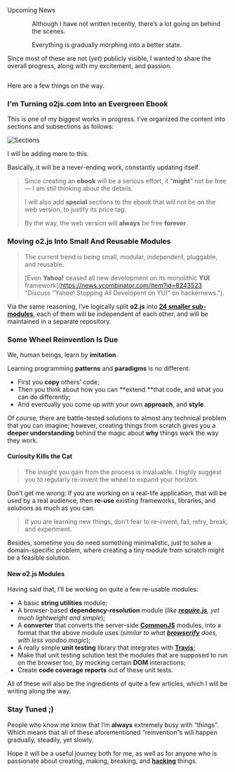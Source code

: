 Upcoming News



<a href="http://o2js.com/assets/mind_like_water_large.png"><img src="http://o2js.com/assets/mind_like_water.png" style="float:left;margin:2em;" alt="" title="Be like water; when you receive a pepple, give a 'pebble response'; when you receive a boulder, give a 'boulder response'; steadily evolve, while accepting and internalizing every experience you have on the road. — Because it’s the road that matters." /></a>

Although I have not written recently, there’s a lot going on behind the scenes.

Everything is gradually morphing into a better state. 

Since most of these are not (*yet*) publicly visible, I wanted to share the overall progress, along with my excitement, and passion.

<div style="clear:both;"></div>

Here are a few things on the way.

### I'm Turning **o2js.com** Into an Evergreen **Ebook**

This is one of my biggest works in progress. I’ve organized the content into sections and subsections as follows:

![](http://o2js.com/assets/sections.png "Sections")

I will be adding more to this. 

Basically, it will be a never-ending work, constantly updating itself.

> Since creating an **ebook** will be a serious effort, it “**might**” not be free — I am still thinking about the details.
>
> I will also add **special** sections to the ebook that will not be on the web version, to justify its price tag.
>
> By the way, the web version will **always** be free **forever**.

### Moving **o2.js** Into Small And Reusable Modules

> The current trend is being small, modular, independent, pluggable, and reusable. 
> 
> [Even **Yahoo!** ceased all new development on its monolithic **YUI** framework](https://news.ycombinator.com/item?id=8243523 "Discuss "Yahoo! Stopping All Developent on YUI" on hackernews.").

Via the same reasoning, I’ve logically split **o2.js** into **[24 smaller sub-modules](https://github.com/o2js "Visit o2.js on github.")**, each of them will be independent of each other, and will be maintained in a separate repository.

### Some Wheel Reinvention Is Due

We, human beings, learn by **imitation**.

Learning programming **patterns** and **paradigms** is no different:

* First you **copy** others’ code; 
* Then you think about how you can **extend **that code, and what you can do differently;
* And eventually you come up with your own **approach**, and **style**.

Of course, there are battle-tested solutions to almost any technical problem that you can imagine; however, creating things from scratch gives you a **deeper understanding** behind the magic about **why** things work the way they work. 

#### Curiosity Kills the Cat

> The insight you gain from the process is invaluable. I highly suggest you to regularly re-invent the wheel to expand your horizon.

Don’t get me wrong: If you are working on a real-life application, that will be used by a real audience, then **re-use** existing frameworks, libraries, and solutions as much as you can. 

> If you are learning new things, don’t fear to re-invent, fail, retry, break, and experiment.

Besides, sometime you do need something minimalistic, just to solve a domain-specific problem, where creating a tiny module from scratch might be a feasible solution.

#### New **o2.js** Modules

Having said that, I’ll be working on quite a few re-usable modules:

* A basic **string utilities** module;
* A browser-based **dependency-resolution** module (*like **[require.js](http://requirejs.org/ "require.js")**, yet much lightweight and simple*);
* A **converter** that converts the server-side **[CommonJS](http://nodejs.org/ "Node.JS")** modules, into a format that the above module uses (*similar to what **[browserify](http://browserify.org/ "Browserify")** does, with less voodoo magic*);
* A really simple **unit testing** library that integrates with **[Travis](https://travis-ci.org/ "Travis CI")**;
* Make that unit testing solution test the modules that are supposed to run on the browser too, by mocking certain **DOM** interactions;
* Create **code coverage reports** out of these unit tests.

All of these will also be the ingredients of quite a few articles, which I will be writing along the way.

### Stay Tuned **;)**

People who know me know that I’m **always** extremely busy with “things”. Which means that all of these aforementioned “reinvention”s will happen gradually, steadily, yet slowly.

Hope it will be a useful journey both for me, as well as for anyone who is passionate about creating, making, breaking, and **[hacking](http://o2js.com/are-you-ready-to-hack "Who Else Is Ready to Hack?")** things.
